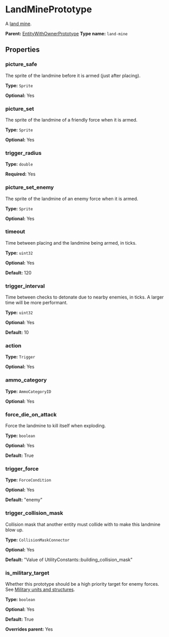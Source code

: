 # LandMinePrototype

A [land mine](https://wiki.factorio.com/Land_mine).

**Parent:** [EntityWithOwnerPrototype](EntityWithOwnerPrototype.md)
**Type name:** `land-mine`

## Properties

### picture_safe

The sprite of the landmine before it is armed (just after placing).

**Type:** `Sprite`

**Optional:** Yes

### picture_set

The sprite of the landmine of a friendly force when it is armed.

**Type:** `Sprite`

**Optional:** Yes

### trigger_radius

**Type:** `double`

**Required:** Yes

### picture_set_enemy

The sprite of the landmine of an enemy force when it is armed.

**Type:** `Sprite`

**Optional:** Yes

### timeout

Time between placing and the landmine being armed, in ticks.

**Type:** `uint32`

**Optional:** Yes

**Default:** 120

### trigger_interval

Time between checks to detonate due to nearby enemies, in ticks. A larger time will be more performant.

**Type:** `uint32`

**Optional:** Yes

**Default:** 10

### action

**Type:** `Trigger`

**Optional:** Yes

### ammo_category

**Type:** `AmmoCategoryID`

**Optional:** Yes

### force_die_on_attack

Force the landmine to kill itself when exploding.

**Type:** `boolean`

**Optional:** Yes

**Default:** True

### trigger_force

**Type:** `ForceCondition`

**Optional:** Yes

**Default:** "enemy"

### trigger_collision_mask

Collision mask that another entity must collide with to make this landmine blow up.

**Type:** `CollisionMaskConnector`

**Optional:** Yes

**Default:** "Value of UtilityConstants::building_collision_mask"

### is_military_target

Whether this prototype should be a high priority target for enemy forces. See [Military units and structures](https://wiki.factorio.com/Military_units_and_structures).

**Type:** `boolean`

**Optional:** Yes

**Default:** True

**Overrides parent:** Yes

